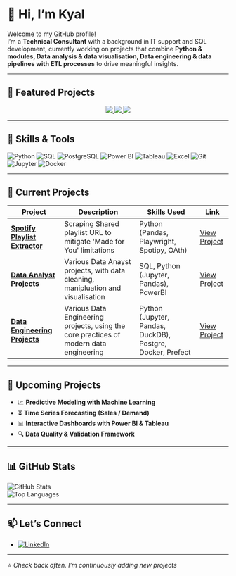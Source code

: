 # 👋 Hi, I’m Kyal

Welcome to my GitHub profile!  
I’m a **Technical Consultant** with a background in IT support and SQL development, currently working on projects that combine **Python & modules, Data analysis & data visualisation, Data engineering & data pipelines with ETL processes** to drive meaningful insights.  

---

## 📌 Featured Projects

<p align="center">
  <a href="https://github.com/Griff-Kyal/Spotify_Playlist-Extractor">
    <img src="https://github-readme-stats.vercel.app/api/pin/?username=Griff-Kyal&repo=Spotify_Playlist-Extractor&theme=default" />
  </a>
  <a href="https://github.com/Griff-Kyal/Data-Analyst_Projects">
    <img src="https://github-readme-stats.vercel.app/api/pin/?username=Griff-Kyal&repo=Data-Analyst_Projects&theme=default" />
  </a>
    <a href="https://github.com/Griff-Kyal/Data-Engineering">
    <img src="https://github-readme-stats.vercel.app/api/pin/?username=Griff-Kyal&repo=Data-Engineering&theme=default" />
  </a>
</p>

---

## 🔧 Skills & Tools

![Python](https://img.shields.io/badge/-Python-3776AB?logo=python&logoColor=white&style=flat)
![SQL](https://img.shields.io/badge/-SQL-4479A1?logo=postgresql&logoColor=white&style=flat)
![PostgreSQL](https://img.shields.io/badge/-PostgreSQL-336791?logo=postgresql&logoColor=white&style=flat)
![Power BI](https://img.shields.io/badge/-PowerBI-F2C811?logo=powerbi&logoColor=black&style=flat)
![Tableau](https://img.shields.io/badge/-Tableau-E97627?logo=tableau&logoColor=white&style=flat)
![Excel](https://img.shields.io/badge/-Excel-217346?logo=microsoftexcel&logoColor=white&style=flat)
![Git](https://img.shields.io/badge/-Git-F05032?logo=git&logoColor=white&style=flat)
![Jupyter](https://img.shields.io/badge/-Jupyter-F37626?logo=jupyter&logoColor=white&style=flat)
![Docker](https://img.shields.io/badge/-Docker-2496ED?logo=docker&logoColor=white&style=flat)

---

## 🚀 Current Projects

| Project | Description | Skills Used | Link |
|---------|-------------|-------------|------|
| **[Spotify Playlist Extractor](https://github.com/Griff-Kyal/Spotify_Playlist-Extractor)** | Scraping Shared playlist URL to mitigate 'Made for You' limitations | Python (Pandas, Playwright, Spotipy, OAth) | [View Project](https://github.com/Griff-Kyal/Spotify_Playlist-Extractor) |
| **[Data Analyst Projects](https://github.com/Griff-Kyal/Data-Analyst_Projects)** | Various Data Anayst projects, with data cleaning, manipluation and visualisation | SQL, Python (Jupyter, Pandas), PowerBI | [View Project](https://github.com/Griff-Kyal/Data-Analyst_Projects) |
| **[Data Engineering Projects](https://github.com/Griff-Kyal/Data-Engineering)** | Various Data Engineering projects, using the core practices of modern data engineering | Python (Jupyter, Pandas, DuckDB), Postgre, Docker, Prefect | [View Project](https://github.com/Griff-Kyal/Data-Analyst_Projects) |

---

## 📌 Upcoming Projects

- 📈 **Predictive Modeling with Machine Learning**  
- ⏳ **Time Series Forecasting (Sales / Demand)**  
- 📊 **Interactive Dashboards with Power BI & Tableau**  
- 🔍 **Data Quality & Validation Framework**  

---

## 📊 GitHub Stats

![GitHub Stats](https://github-readme-stats.vercel.app/api?username=Griff-Kyal&show_icons=true&theme=default)  
![Top Languages](https://github-readme-stats.vercel.app/api/top-langs/?username=Griff-Kyal&layout=compact)  

---

## 📫 Let’s Connect

- [![LinkedIn](https://img.shields.io/badge/LinkedIn-0A66C2?logo=linkedin&logoColor=white)](https://www.linkedin.com/in/kyal-griffiths/)    

---

⭐ *Check back often. I’m continuously adding new projects*  
